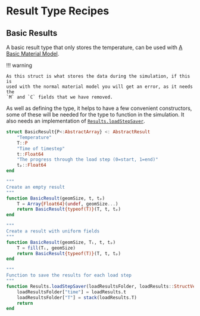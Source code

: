 # Result Type Recipes

## Basic Results

A basic result type that only stores the temperature, can be used with [A
Basic Material Model](@ref).

!!! warning
    
    As this struct is what stores the data during the simulation, if this is
    used with the normal material model you will get an error, as it needs the
    `M` and `C` fields that we have removed.

As well as defining the type, it helps to have a few convenient constructors,
some of these will be needed for the type to function in the simulation. It also
needs an implementation of [`Results.loadStepSaver`](@ref).

```julia
struct BasicResult{P<:AbstractArray} <: AbstractResult
    "Temperature"
    T::P
    "Time of timestep"
    t::Float64
    "The progress through the load step (0=start, 1=end)"
    tₚ::Float64
end

"""
Create an empty result
"""
function BasicResult(geomSize, t, tₚ)
    T = Array{Float64}(undef, geomSize...)
    return BasicResult{typeof(T)}(T, t, tₚ)
end

"""
Create a result with uniform fields
"""
function BasicResult(geomSize, Tᵢ, t, tₚ)
    T = fill(Tᵢ, geomSize)
    return BasicResult{typeof(T)}(T, t, tₚ)
end

"""
Function to save the results for each load step
"""
function Results.loadStepSaver(loadResultsFolder, loadResults::StructVector{T}) where {T<:BasicResult}
    loadResultsFolder["time"] = loadResults.t
    loadResultsFolder["T"] = stack(loadResults.T)
    return
end
```
